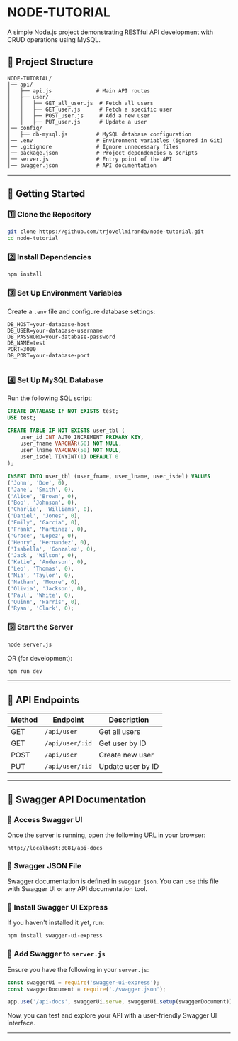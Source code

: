# NODE-TUTORIAL

A simple Node.js project demonstrating RESTful API development with CRUD operations using MySQL.

## 📂 Project Structure

```
NODE-TUTORIAL/
│── api/
│   ├── api.js              # Main API routes
│   ├── user/
│   │   ├── GET_all_user.js  # Fetch all users
│   │   ├── GET_user.js      # Fetch a specific user
│   │   ├── POST_user.js     # Add a new user
│   │   ├── PUT_user.js      # Update a user
│── config/
│   ├── db-mysql.js         # MySQL database configuration
│── .env                    # Environment variables (ignored in Git)
│── .gitignore              # Ignore unnecessary files
│── package.json            # Project dependencies & scripts
│── server.js               # Entry point of the API
│── swagger.json            # API documentation
```

---

## 🚀 Getting Started

### 1️⃣ Clone the Repository

```sh
git clone https://github.com/trjovellmiranda/node-tutorial.git
cd node-tutorial
```

### 2️⃣ Install Dependencies

```sh
npm install
```

### 3️⃣ Set Up Environment Variables

Create a `.env` file and configure database settings:

```
DB_HOST=your-database-host
DB_USER=your-database-username
DB_PASSWORD=your-database-password
DB_NAME=test
PORT=3000
DB_PORT=your-database-port


```

### 4️⃣ Set Up MySQL Database

Run the following SQL script:

```sql
CREATE DATABASE IF NOT EXISTS test;
USE test;

CREATE TABLE IF NOT EXISTS user_tbl (
    user_id INT AUTO_INCREMENT PRIMARY KEY,
    user_fname VARCHAR(50) NOT NULL,
    user_lname VARCHAR(50) NOT NULL,
    user_isdel TINYINT(1) DEFAULT 0
);

INSERT INTO user_tbl (user_fname, user_lname, user_isdel) VALUES
('John', 'Doe', 0),
('Jane', 'Smith', 0),
('Alice', 'Brown', 0),
('Bob', 'Johnson', 0),
('Charlie', 'Williams', 0),
('Daniel', 'Jones', 0),
('Emily', 'Garcia', 0),
('Frank', 'Martinez', 0),
('Grace', 'Lopez', 0),
('Henry', 'Hernandez', 0),
('Isabella', 'Gonzalez', 0),
('Jack', 'Wilson', 0),
('Katie', 'Anderson', 0),
('Leo', 'Thomas', 0),
('Mia', 'Taylor', 0),
('Nathan', 'Moore', 0),
('Olivia', 'Jackson', 0),
('Paul', 'White', 0),
('Quinn', 'Harris', 0),
('Ryan', 'Clark', 0);
```

### 5️⃣ Start the Server

```sh
node server.js
```
OR (for development):

```sh
npm run dev
```

---

## 🔌 API Endpoints

| Method | Endpoint         | Description        |
|--------|----------------|--------------------|
| GET    | `/api/user`    | Get all users     |
| GET    | `/api/user/:id` | Get user by ID    |
| POST   | `/api/user`    | Create new user   |
| PUT    | `/api/user/:id` | Update user by ID |

---

## 📖 Swagger API Documentation

### 🔗 Access Swagger UI
Once the server is running, open the following URL in your browser:

```
http://localhost:8081/api-docs 

```

### 📂 Swagger JSON File
Swagger documentation is defined in `swagger.json`. You can use this file with Swagger UI or any API documentation tool.

### 🚀 Install Swagger UI Express
If you haven't installed it yet, run:

```sh
npm install swagger-ui-express
```

### 🔧 Add Swagger to `server.js`
Ensure you have the following in your `server.js`:

```javascript
const swaggerUi = require('swagger-ui-express');
const swaggerDocument = require('./swagger.json');

app.use('/api-docs', swaggerUi.serve, swaggerUi.setup(swaggerDocument));
```

Now, you can test and explore your API with a user-friendly Swagger UI interface.

---